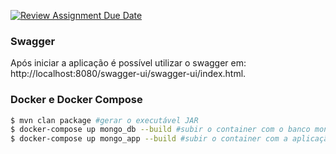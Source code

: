[![Review Assignment Due Date](https://classroom.github.com/assets/deadline-readme-button-22041afd0340ce965d47ae6ef1cefeee28c7c493a6346c4f15d667ab976d596c.svg)](https://classroom.github.com/a/ori1I0wD)

### Swagger

Após iniciar a aplicação é possível utilizar o swagger em: http://localhost:8080/swagger-ui/swagger-ui/index.html.

  ### Docker e Docker Compose
  ```bash
  $ mvn clan package #gerar o executável JAR
  $ docker-compose up mongo_db --build #subir o container com o banco mongo
  $ docker-compose up mongo_app --build #subir o container com a aplicação
  ```
